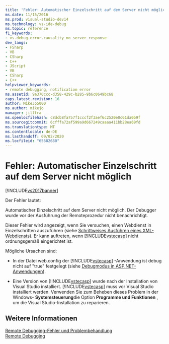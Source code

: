 ```yaml
---
title: 'Fehler: Automatischer Einzelschritt auf dem Server nicht möglich | Microsoft-Dokumentation'
ms.date: 11/15/2016
ms.prod: visual-studio-dev14
ms.technology: vs-ide-debug
ms.topic: reference
f1_keywords:
- vs.debug.error.causality_no_server_response
dev_langs:
- FSharp
- VB
- CSharp
- C++
- JScript
- VB
- CSharp
- C++
helpviewer_keywords:
- remote debugging, notification error
ms.assetid: 9a370ccc-d358-429c-b285-9b6c0649bc68
caps.latest.revision: 16
author: MikeJo5000
ms.author: mikejo
manager: jillfra
ms.openlocfilehash: c8dcb8fa757f1cccf2f3aef6c2520e0c61da0b9f
ms.sourcegitcommit: 6cfffa72af599a9d667249caaaa411bb28ea69fd
ms.translationtype: MT
ms.contentlocale: de-DE
ms.lasthandoff: 09/02/2020
ms.locfileid: "65682680"
---
```

# <a name="error-unable-to-automatically-step-into-the-server"></a>Fehler: Automatischer Einzelschritt auf dem Server nicht möglich
[!INCLUDE[vs2017banner](../includes/vs2017banner.md)]

Der Fehler lautet:  
  
 Automatischer Einzelschritt auf dem Server nicht möglich. Der Debugger wurde vor der Ausführung der Remoteprozedur nicht benachrichtigt.  
  
 Dieser Fehler wird angezeigt, wenn Sie versuchen, einen Webdienst in Einzelschritten auszuführen (siehe [Schrittweises Ausführen eines XML-Webdiensts](https://msdn.microsoft.com/8e67de38-bf5f-41cc-a457-1b88ce63d764)). Er kann auftreten, wenn [!INCLUDE[vstecasp](../includes/vstecasp-md.md)] nicht ordnungsgemäß eingerichtet ist.  
  
 Mögliche Ursachen sind:  
  
- In der Datei web.config der [!INCLUDE[vstecasp](../includes/vstecasp-md.md)] -Anwendung ist debug nicht auf "true" festgelegt (siehe [Debugmodus in ASP.NET-Anwendungen](../debugger/how-to-enable-debugging-for-aspnet-applications.md)).  
  
- Eine Version von [!INCLUDE[vstecasp](../includes/vstecasp-md.md)] wurde nach der Installation von Visual Studio installiert. [!INCLUDE[vstecasp](../includes/vstecasp-md.md)] muss vor Visual Studio installiert werden. Verwenden Sie zum Beheben dieses Problem in der Windows- **Systemsteuerung**die Option **Programme und Funktionen** , um die Visual Studio-Installation zu reparieren.  
  
## <a name="see-also"></a>Weitere Informationen  
 [Remote Debugging-Fehler und Problembehandlung](../debugger/remote-debugging-errors-and-troubleshooting.md)   
 [Remote Debugging](../debugger/remote-debugging.md)
